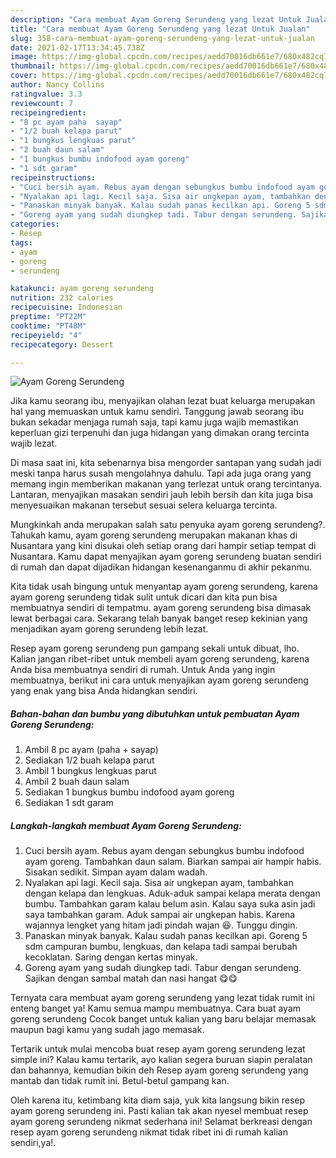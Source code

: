 ```yaml
---
description: "Cara membuat Ayam Goreng Serundeng yang lezat Untuk Jualan"
title: "Cara membuat Ayam Goreng Serundeng yang lezat Untuk Jualan"
slug: 358-cara-membuat-ayam-goreng-serundeng-yang-lezat-untuk-jualan
date: 2021-02-17T13:34:45.738Z
image: https://img-global.cpcdn.com/recipes/aedd70016db661e7/680x482cq70/ayam-goreng-serundeng-foto-resep-utama.jpg
thumbnail: https://img-global.cpcdn.com/recipes/aedd70016db661e7/680x482cq70/ayam-goreng-serundeng-foto-resep-utama.jpg
cover: https://img-global.cpcdn.com/recipes/aedd70016db661e7/680x482cq70/ayam-goreng-serundeng-foto-resep-utama.jpg
author: Nancy Collins
ratingvalue: 3.3
reviewcount: 7
recipeingredient:
- "8 pc ayam paha  sayap"
- "1/2 buah kelapa parut"
- "1 bungkus lengkuas parut"
- "2 buah daun salam"
- "1 bungkus bumbu indofood ayam goreng"
- "1 sdt garam"
recipeinstructions:
- "Cuci bersih ayam. Rebus ayam dengan sebungkus bumbu indofood ayam goreng. Tambahkan daun salam. Biarkan sampai air hampir habis. Sisakan sedikit. Simpan ayam dalam wadah."
- "Nyalakan api lagi. Kecil saja. Sisa air ungkepan ayam, tambahkan dengan kelapa dan lengkuas. Aduk-aduk sampai kelapa merata dengan bumbu. Tambahkan garam kalau belum asin. Kalau saya suka asin jadi saya tambahkan garam. Aduk sampai air ungkepan habis. Karena wajannya lengket yang hitam jadi pindah wajan 😆. Tunggu dingin."
- "Panaskan minyak banyak. Kalau sudah panas kecilkan api. Goreng 5 sdm campuran bumbu, lengkuas, dan kelapa tadi sampai berubah kecoklatan. Saring dengan kertas minyak."
- "Goreng ayam yang sudah diungkep tadi. Tabur dengan serundeng. Sajikan dengan sambal matah dan nasi hangat 😋😋"
categories:
- Resep
tags:
- ayam
- goreng
- serundeng

katakunci: ayam goreng serundeng 
nutrition: 232 calories
recipecuisine: Indonesian
preptime: "PT22M"
cooktime: "PT48M"
recipeyield: "4"
recipecategory: Dessert

---
```



![Ayam Goreng Serundeng](https://img-global.cpcdn.com/recipes/aedd70016db661e7/680x482cq70/ayam-goreng-serundeng-foto-resep-utama.jpg)

Jika kamu seorang ibu, menyajikan olahan lezat buat keluarga merupakan hal yang memuaskan untuk kamu sendiri. Tanggung jawab seorang ibu bukan sekadar menjaga rumah saja, tapi kamu juga wajib memastikan keperluan gizi terpenuhi dan juga hidangan yang dimakan orang tercinta wajib lezat.

Di masa  saat ini, kita sebenarnya bisa mengorder santapan yang sudah jadi meski tanpa harus susah mengolahnya dahulu. Tapi ada juga orang yang memang ingin memberikan makanan yang terlezat untuk orang tercintanya. Lantaran, menyajikan masakan sendiri jauh lebih bersih dan kita juga bisa menyesuaikan makanan tersebut sesuai selera keluarga tercinta. 



Mungkinkah anda merupakan salah satu penyuka ayam goreng serundeng?. Tahukah kamu, ayam goreng serundeng merupakan makanan khas di Nusantara yang kini disukai oleh setiap orang dari hampir setiap tempat di Nusantara. Kamu dapat menyajikan ayam goreng serundeng buatan sendiri di rumah dan dapat dijadikan hidangan kesenanganmu di akhir pekanmu.

Kita tidak usah bingung untuk menyantap ayam goreng serundeng, karena ayam goreng serundeng tidak sulit untuk dicari dan kita pun bisa membuatnya sendiri di tempatmu. ayam goreng serundeng bisa dimasak lewat berbagai cara. Sekarang telah banyak banget resep kekinian yang menjadikan ayam goreng serundeng lebih lezat.

Resep ayam goreng serundeng pun gampang sekali untuk dibuat, lho. Kalian jangan ribet-ribet untuk membeli ayam goreng serundeng, karena Anda bisa membuatnya sendiri di rumah. Untuk Anda yang ingin membuatnya, berikut ini cara untuk menyajikan ayam goreng serundeng yang enak yang bisa Anda hidangkan sendiri.

<!--inarticleads1-->

##### Bahan-bahan dan bumbu yang dibutuhkan untuk pembuatan Ayam Goreng Serundeng:

1. Ambil 8 pc ayam (paha + sayap)
1. Sediakan 1/2 buah kelapa parut
1. Ambil 1 bungkus lengkuas parut
1. Ambil 2 buah daun salam
1. Sediakan 1 bungkus bumbu indofood ayam goreng
1. Sediakan 1 sdt garam




<!--inarticleads2-->

##### Langkah-langkah membuat Ayam Goreng Serundeng:

1. Cuci bersih ayam. Rebus ayam dengan sebungkus bumbu indofood ayam goreng. Tambahkan daun salam. Biarkan sampai air hampir habis. Sisakan sedikit. Simpan ayam dalam wadah.
1. Nyalakan api lagi. Kecil saja. Sisa air ungkepan ayam, tambahkan dengan kelapa dan lengkuas. Aduk-aduk sampai kelapa merata dengan bumbu. Tambahkan garam kalau belum asin. Kalau saya suka asin jadi saya tambahkan garam. Aduk sampai air ungkepan habis. Karena wajannya lengket yang hitam jadi pindah wajan 😆. Tunggu dingin.
1. Panaskan minyak banyak. Kalau sudah panas kecilkan api. Goreng 5 sdm campuran bumbu, lengkuas, dan kelapa tadi sampai berubah kecoklatan. Saring dengan kertas minyak.
1. Goreng ayam yang sudah diungkep tadi. Tabur dengan serundeng. Sajikan dengan sambal matah dan nasi hangat 😋😋




Ternyata cara membuat ayam goreng serundeng yang lezat tidak rumit ini enteng banget ya! Kamu semua mampu membuatnya. Cara buat ayam goreng serundeng Cocok banget untuk kalian yang baru belajar memasak maupun bagi kamu yang sudah jago memasak.

Tertarik untuk mulai mencoba buat resep ayam goreng serundeng lezat simple ini? Kalau kamu tertarik, ayo kalian segera buruan siapin peralatan dan bahannya, kemudian bikin deh Resep ayam goreng serundeng yang mantab dan tidak rumit ini. Betul-betul gampang kan. 

Oleh karena itu, ketimbang kita diam saja, yuk kita langsung bikin resep ayam goreng serundeng ini. Pasti kalian tak akan nyesel membuat resep ayam goreng serundeng nikmat sederhana ini! Selamat berkreasi dengan resep ayam goreng serundeng nikmat tidak ribet ini di rumah kalian sendiri,ya!.

